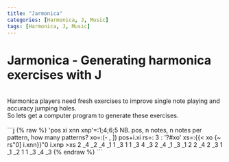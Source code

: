 ```yaml
---
title: "Jarmonica"
categories: [Harmonica, J, Music]
tags: [Harmonica, J, Music]
---
```


# Jarmonica - Generating harmonica exercises with J
<br/>
Harmonica players need fresh exercises to improve single note playing and accuracy jumping holes.<br/>
So lets get a computer program to generate these exercises.<br/>
<br/>
```j
{% raw %}
  'pos xi xnn xnp'=:1;4;6;5 NB. pos, n notes, n notes per pattern,  how many patterns?
   xo=:(- , ]) pos+i.xi
   rs=: 3 : '?#xo'
   xs=:{{< xo {~ rs"0] i.xnn}}"0 i.xnp
   >xs
 2 _4 _2 _4 _1  1
_3  1  1 _3  4 _3
 2 _4 _1 _3 _1  2
 2 _4  2 _3  1 _1
_2  1  1 _3 _4 _3
 {% endraw %}
 ```
<br/>
